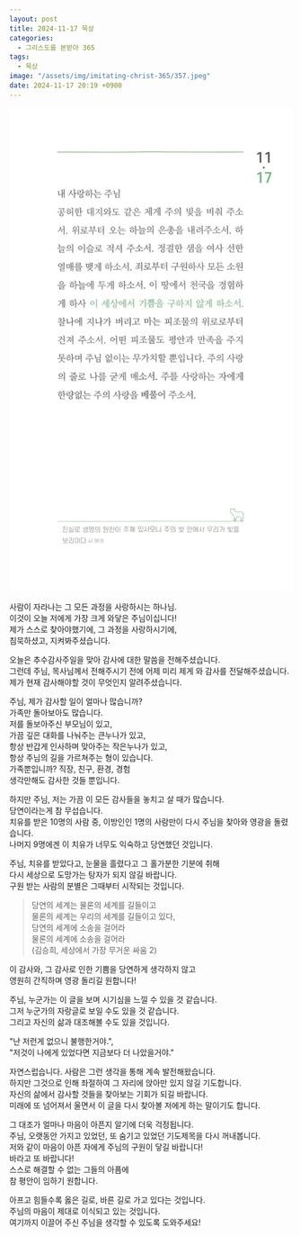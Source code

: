 ```yaml
---
layout: post
title: 2024-11-17 묵상
categories:
  - 그리스도를 본받아 365
tags:
  - 묵상
image: "/assets/img/imitating-christ-365/357.jpeg"
date: 2024-11-17 20:19 +0900
---
```


![image](/assets/img/imitating-christ-365/357.jpeg)

사람이 자라나는 그 모든 과정을 사랑하시는 하나님.  
이것이 오늘 저에게 가장 크게 와닿은 주님이십니다!  
제가 스스로 찾아야했기에, 그 과정을 사랑하시기에,  
침묵하셨고, 지켜봐주셨습니다.

오늘은 추수감사주일을 맞아 감사에 대한 말씀을 전해주셨습니다.  
그런데 주님, 목사님께서 전해주시기 전에 어제 미리 제게 와 감사를 전달해주셨습니다.  
제가 현재 감사해야할 것이 무엇인지 알려주셨습니다.

주님, 제가 감사할 일이 얼마나 많습니까?  
가족만 돌아보아도 많습니다.  
저를 돌보아주신 부모님이 있고,  
가끔 깊은 대화를 나눠주는 큰누나가 있고,  
항상 반갑게 인사하며 맞아주는 작은누나가 있고,  
항상 주님의 길을 가르쳐주는 형이 있습니다.  
가족뿐입니까? 직장, 친구, 환경, 경험  
생각만해도 감사한 것들 뿐입니다.

하지만 주님, 저는 가끔 이 모든 감사들을 놓치고 살 때가 많습니다.  
당연이라는게 참 무섭습니다.  
치유를 받은 10명의 사람 중, 이방인인 1명의 사람만이 다시 주님을 찾아와 영광을 돌렸습니다.  
나머지 9명에겐 이 치유가 너무도 익숙하고 당연했던 것입니다.

주님, 치유를 받았다고, 눈물을 흘렸다고 그 홀가분한 기분에 취해  
다시 세상으로 도망가는 탕자가 되지 않길 바랍니다.  
구원 받는 사람의 분별은 그때부터 시작되는 것입니다.

> 당연의 세계는 물론의 세계를 길들이고  
> 물론의 세계는 우리의 세계를 길들이고 있다,  
> 당연의 세계에 소송을 걸어라  
> 물론의 세계에 소송을 걸어라  
> (김승희, 세상에서 가장 무거운 싸움 2)

이 감사와, 그 감사로 인한 기쁨을 당연하게 생각하지 않고  
영원히 간직하며 영광 돌리길 원합니다!

주님, 누군가는 이 글을 보며 시기심을 느낄 수 있을 것 같습니다.  
그저 누군가의 자랑글로 보일 수도 있을 것 같습니다.  
그리고 자신의 삶과 대조해볼 수도 있을 것입니다.

"난 저런게 없으니 불행한거야.",  
"저것이 나에게 있었다면 지금보다 더 나았을거야."

자연스럽습니다. 사람은 그런 생각을 통해 계속 발전해왔습니다.  
하지만 그것으로 인해 좌절하여 그 자리에 앉아만 있지 않길 기도합니다.  
자신의 삶에서 감사할 것들을 찾아보는 기회가 되길 바랍니다.  
미래에 또 넘어져서 울면서 이 글을 다시 찾아볼 저에게 하는 말이기도 합니다.

그 대조가 얼마나 마음이 아픈지 알기에 더욱 걱정됩니다.  
주님, 오랫동안 가지고 있었던, 또 숨기고 있었던 기도제목을 다시 꺼내봅니다.  
저와 같이 마음이 아픈 자에게 주님의 구원이 닿길 바랍니다!  
바라고 또 바랍니다!  
스스로 해결할 수 없는 그들의 아픔에  
참 평안이 임하기 원합니다.

아프고 힘들수록 옳은 길로, 바른 길로 가고 있다는 것입니다.  
주님의 마음이 제대로 이식되고 있는 것입니다.  
여기까지 이끌어 주신 주님을 생각할 수 있도록 도와주세요!
